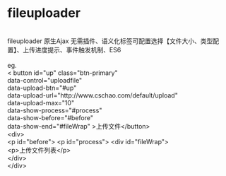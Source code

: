# fileuploader
<br/>
fileuploader 原生Ajax 无需插件、语义化标签可配置选择【文件大小、类型配置】、上传进度提示、事件触发机制、ES6<br/> <br/>
eg.
<br/>
&lt; button id="up" class="btn-primary"<br/>
		data-control="uploadfile" <br/>
		data-upload-btn="#up" <br/>
		data-upload-url="http://www.cschao.com/default/upload"  <br/>
		data-upload-max="10" <br/>
		data-show-process="#process"  <br/>
		data-show-before="#before" <br/>
		data-show-end="#fileWrap" &gt;上传文件&lt;/button&gt; <br/>
		&lt;div&gt; <br/>
			&lt;p id="before"&gt;</p&gt; <br/>
			&lt;p id="process"&gt;</p&gt; <br/>
			&lt;div id="fileWrap"&gt; <br/>
				&lt;p&gt;上传文件列表&lt;/p&gt; <br/>
			&lt;/div&gt; <br/>
		&lt;/div&gt; <br/>
